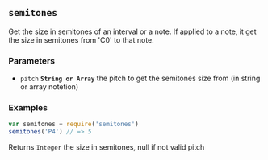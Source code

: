 ## `semitones`

Get the size in semitones of an interval or a note. If applied to a note, it
get the size in semitones from 'C0' to that note.

### Parameters

* `pitch` **`String or Array`** the pitch to get the semitones size from (in string or array notetion)


### Examples

```js
var semitones = require('semitones')
semitones('P4') // => 5
```

Returns `Integer` the size in semitones, null if not valid pitch


